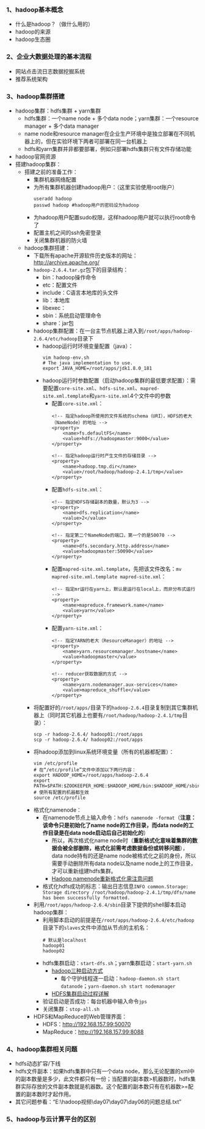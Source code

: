 ### 1、hadoop基本概念
- 什么是hadoop？（做什么用的）
- hadoop的来源
- hadoop生态圈
### 2、企业大数据处理的基本流程
- 网站点击流日志数据挖掘系统
- 推荐系统架构
### 3、hadoop集群搭建
- hadoop集群：hdfs集群 + yarn集群
    - hdfs集群：一个name node + 多个data node；yarn集群：一个resource manager + 多个data manager
    - name node和resource manager在企业生产环境中是独立部署在不同机器上的，但在实验环境下两者可部署在同一台机器上
    - hdfs和yarn集群并非都要部署，例如只部署hdfs集群只有文件存储功能
- hadoop官网资源
- 搭建hadoop集群：
    - 搭建之前的准备工作：
        - 集群机器网络配置
        - 为所有集群机器创建hadoop用户：（这里实验使用root账户）
            ```
            useradd hadoop
            passwd hadoop #hadoop用户的密码设为hadoop
            ```
        - 为hadoop用户配置sudo权限，这样hadoop用户就可以执行root命令了
        - 配置主机之间的ssh免密登录
        - 关闭集群机器的防火墙
    - hadoop集群搭建：
        - 下载所有apache开源软件历史版本的网址：http://archive.apache.org/
        - `hadoop-2.6.4.tar.gz`包下的目录结构：
            - bin：hadoop操作命令
            - etc：配置文件
            - include：C语言本地库的头文件
            - lib：本地库
            - libexec：
            - sbin：系统启动管理命令
            - share：jar包
        - hadoop集群配置：在一台主节点机器上进入到`/root/apps/hadoop-2.6.4/etc/hadoop`目录下
            - hadoop运行时环境变量配置（java）：
                ```
                vim hadoop-env.sh
                # The java implementation to use.
                export JAVA_HOME=/root/apps/jdk1.8.0_181
                ```
            - hadoop运行时参数配置（启动hadoop集群的最低要求配置）：需要配置`core-site.xml`、`hdfs-site.xml`、`mapred-site.xml.template`和`yarn-site.xml`4个文件中的参数
                - 配置`core-site.xml`：
                    ```
                    <!-- 指定hadoop所使用的文件系统的schema（URI），HDFS的老大（NameNode）的地址 -->
            		<property>
            			<name>fs.defaultFS</name>
            			<value>hdfs://hadoopmaster:9000</value>
            		</property>
            		
            		<!-- 指定hadoop运行时产生文件的存储目录 -->
            		<property>
            			<name>hadoop.tmp.dir</name>
            			<value>/root/hadoop/hadoop-2.4.1/tmp</value>
            		</property>
                    ```
                - 配置`hdfs-site.xml`：
                    ```
                    <!-- 指定HDFS存储副本的数量，默认为3 -->
            		<property>
            			<name>dfs.replication</name>
            			<value>2</value>
            		</property>
            		
            		<!-- 指定第二个NameNode的端口，第一个的是50070 -->
            		<property>
            			<name>dfs.secondary.http.address</name>
            			<value>hadoopmaster:50090</value>
            		</property>
                    ```
                - 配置`mapred-site.xml.template`，先把该文件改名：`mv mapred-site.xml.template mapred-site.xml`：
                    ```
                    <!-- 指定mr运行在yarn上，默认是运行在local上，而非分布式运行 -->
            		<property>
            			<name>mapreduce.framework.name</name>
            			<value>yarn</value>
            		</property>
                    ```
                - 配置`yarn-site.xml`：
                    ```
                    <!-- 指定YARN的老大（ResourceManager）的地址 -->
            		<property>
            			<name>yarn.resourcemanager.hostname</name>
            			<value>hadoopmaster</value>
            		</property>
            		
            		<!-- reducer获取数据的方式 -->
            		<property>
            			<name>yarn.nodemanager.aux-services</name>
            			<value>mapreduce_shuffle</value>
            		</property>
                    ```
        - 将配置好的`/root/apps/`目录下的`hadoop-2.6.4`目录复制到其它集群机器上（同时其它机器上也要有`/root/hadoop/hadoop-2.4.1/tmp`目录）：
            ```
            scp -r hadoop-2.6.4/ hadoop01:/root/apps
            scp -r hadoop-2.6.4/ hadoop02:/root/apps
            ```
        - 将hadoop添加到linux系统环境变量（所有的机器都配置）：
            ```
            vim /etc/profile
            # 在“/etc/profile”文件中添加以下两行内容：
            export HADOOP_HOME=/root/apps/hadoop-2.6.4
            export PATH=$PATH:$ZOOKEEPER_HOME:$HADOOP_HOME/bin:$HADOOP_HOME/sbin
            # 使所有配置的机器都生效
            source /etc/profile 
            ```
        - 格式化namenode：
            - 在namenode节点上输入命令：`hdfs namenode -format`（**注意：该命令只是初始化了name node的工作目录，而data node的工作目录是在data node启动后自己初始化的**）
                - 所以，再次格式化name node时（**重新格式化意味着集群的数据会被全部删除，格式化前需考虑数据备份或转移问题**），data node持有的还是name node被格式化之前的身份，所以需要手动删除所有data node以及name node上的工作目录，才可以重新组建hdfs集群。
                - [Hadoop namenode重新格式化需注意问题](https://blog.csdn.net/gis_101/article/details/52821946)
            - 格式化hdfs成功的标志：输出日志信息`INFO common.Storage: Storage directory /root/hadoop/hadoop-2.4.1/tmp/dfs/name has been successfully formatted.`
        - 利用`/root/apps/hadoop-2.6.4/sbin`目录下提供的shell脚本启动hadoop集群：
            - 利用脚本启动的前提是在`/root/apps/hadoop-2.6.4/etc/hadoop`目录下的`slaves`文件中添加从节点的主机名：
                ```
                # 默认是localhost
                hadoop01
                hadoop02
                ```
            - hdfs集群启动：`start-dfs.sh`；yarn集群启动：`start-yarn.sh`
                - [hadoop三种启动方式](https://blog.csdn.net/jiao_zg/article/details/70763445)
                    - 每个守护线程逐一启动：`hadoop-daemon.sh start datanode`；`yarn-daemon.sh start nodemanager`
                - [HDFS集群启动过程详解](https://blog.csdn.net/amber_amber/article/details/38268407)
            - 验证启动是否成功：每台机器中输入命令`jps`
            - 关闭集群：`stop-all.sh`
        - HDFS和MapReduce的Web管理界面：
            - HDFS：http://192.168.157.99:50070
            - MapReduce：http://192.168.157.99:8088
### 4、hadoop集群相关问题
- hdfs动态扩容/下线
- hdfs文件副本：如果hdfs集群中只有一个data node，那么无论配置的xml中的副本数量是多少，此文件都只有一份；当配置的副本数>机器数时，hdfs集群实际存放的文件副本数就是机器数。这个配置的副本数只有在机器数>=配置的副本数时才起作用。
- 其它问题参看：“E:\hadoop视频\day07\day07\day06的问题总结.txt”
### 5、hadoop与云计算平台的区别
